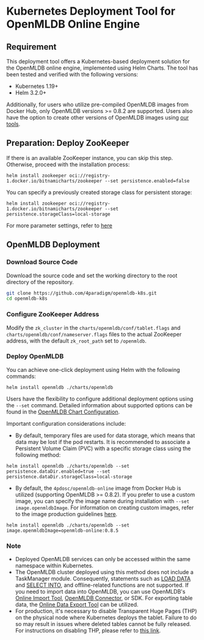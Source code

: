 # Kubernetes Deployment Tool for OpenMLDB Online Engine
## Requirement
This deployment tool offers a Kubernetes-based deployment solution for the OpenMLDB online engine, implemented using Helm Charts. The tool has been tested and verified with the following versions:

- Kubernetes 1.19+
- Helm 3.2.0+

Additionally, for users who utilize pre-compiled OpenMLDB images from Docker Hub, only OpenMLDB versions >= 0.8.2 are supported. Users also have the option to create other versions of OpenMLDB images using [our tools](./docker/README.md).

## Preparation: Deploy ZooKeeper
If there is an available ZooKeeper instance, you can skip this step. Otherwise, proceed with the installation process:

```
helm install zookeeper oci://registry-1.docker.io/bitnamicharts/zookeeper --set persistence.enabled=false
```
You can specify a previously created storage class for persistent storage:

```
helm install zookeeper oci://registry-1.docker.io/bitnamicharts/zookeeper --set persistence.storageClass=local-storage
```
For more parameter settings, refer to [here](https://github.com/bitnami/charts/tree/main/bitnami/zookeeper)

## OpenMLDB Deployment

### Download Source Code

Download the source code and set the working directory to the root directory of the repository.

```bash
git clone https://github.com/4paradigm/openmldb-k8s.git
cd openmldb-k8s
```

### Configure ZooKeeper Address

Modify the `zk_cluster` in the `charts/openmldb/conf/tablet.flags` and `charts/openmldb/conf/nameserver.flags` files to the actual ZooKeeper address, with the default `zk_root_path` set to `/openmldb`.

###  Deploy OpenMLDB
You can achieve one-click deployment using Helm with the following commands:
```
helm install openmldb ./charts/openmldb
```
Users have the flexibility to configure additional deployment options using the `--set` command. Detailed information about supported options can be found in the [OpenMLDB Chart Configuration](charts/openmldb/README.md).

Important configuration considerations include:

- By default, temporary files are used for data storage, which means that data may be lost if the pod restarts. It is recommended to associate a Persistent Volume Claim (PVC) with a specific storage class using the following method:

```
helm install openmldb ./charts/openmldb --set persistence.dataDir.enabled=true --set  persistence.dataDir.storageClass=local-storage
```

- By default, the `4pdosc/openmldb-online` image from Docker Hub is utilized (supporting OpenMLDB >= 0.8.2). If you prefer to use a custom image, you can specify the image name during installation with `--set image.openmldbImage`. For information on creating custom images, refer to the image production guidelines [here](./docker/README.md).

```
helm install openmldb ./charts/openmldb --set image.openmldbImage=openmldb-online:0.8.5
```
### Note
- Deployed OpenMLDB services can only be accessed within the same namespace within Kubernetes.
- The OpenMLDB cluster deployed using this method does not include a TaskManager module. Consequently, statements such as [LOAD DATA](https://openmldb.ai/docs/en/main/openmldb_sql/dml/LOAD_DATA_STATEMENT.html) and [SELECT INTO](https://openmldb.ai/docs/en/main/openmldb_sql/dql/SELECT_INTO_STATEMENT.html), and offline-related functions are not supported. If you need to import data into OpenMLDB, you can use OpenMLDB's [Online Import Tool](https://openmldb.ai/docs/en/main/tutorial/data_import.html), [OpenMLDB Connector](https://openmldb.ai/docs/en/main/integration/online_datasources/index.html), or SDK. For exporting table data, the [Online Data Export Tool](https://openmldb.ai/docs/en/main/tutorial/data_export.html) can be utilized.
- For production, it's necessary to disable Transparent Huge Pages (THP) on the physical node where Kubernetes deploys the tablet. Failure to do so may result in issues where deleted tables cannot be fully released. For instructions on disabling THP, please refer to [this link](https://openmldb.ai/docs/en/main/deploy/install_deploy.html#disable-thp-transparent-huge-pages).
